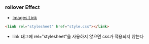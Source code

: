 ### rollover Effect 

- [Images Link](https://www.flaticon.com/free-icon/open-email_1161765)

```html
<link rel="stylesheet" href="style.css"></link>
```
- link 태그에 rel="stylesheet"을 사용하지 않으면 css가 적용되지 않는다


